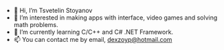 - 👋 Hi, I’m Tsvetelin Stoyanov
- 👀 I’m interested in making apps with interface, video games and solving math problems.
- 🌱 I’m currently learning C/C++ and C# .NET Framework.
- 📫 You can contact me by email, dexzoyp@hotmail.com

<!---
dexzoyp/dexzoyp is a ✨ special ✨ repository because its `README.md` (this file) appears on your GitHub profile.
You can click the Preview link to take a look at your changes.
--->
